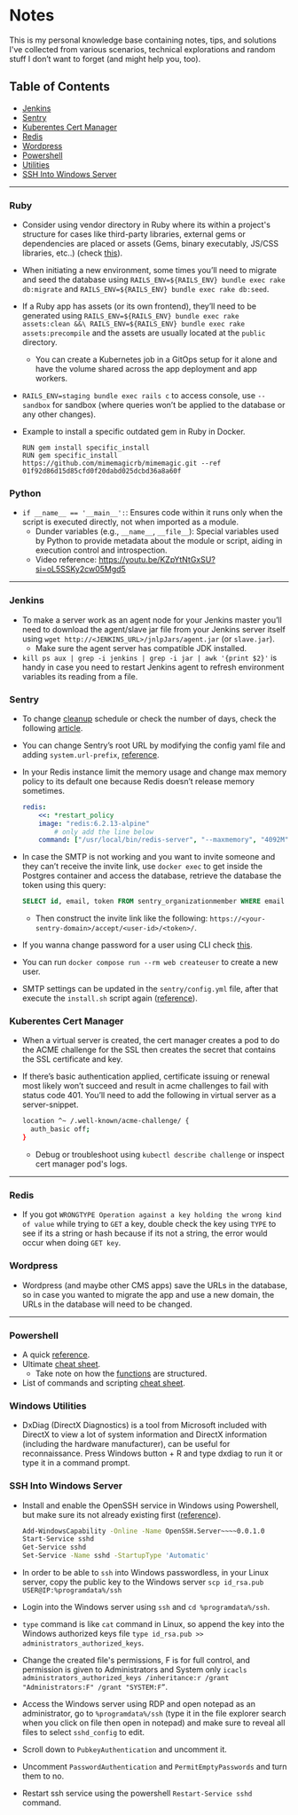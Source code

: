 # Notes
This is my personal knowledge base containing notes, tips, and solutions I've collected from various scenarios, technical explorations and random stuff I don’t want to forget (and might help you, too).

## Table of Contents
- [Jenkins](#jenkins)
- [Sentry](#sentry)
- [Kuberentes Cert Manager](#kuberentes-cert-manager)
- [Redis](#redis)
- [Wordpress](#wordpress)
- [Powershell](#powershell)
- [Utilities](#utilities)
- [SSH Into Windows Server](#ssh-into-windows-server)

---

### Ruby
- Consider using vendor directory in Ruby where its within a project's structure for cases like third-party libraries, external gems or dependencies are placed or assets (Gems, binary executably, JS/CSS libraries, etc..) (check [this](https://stackoverflow.com/questions/12573596/what-is-the-purpose-of-vendor-bundle-heroku-tells-me-to-remove-it)).
- When initiating a new environment, some times you’ll need to migrate and seed the database using `RAILS_ENV=${RAILS_ENV} bundle exec rake db:migrate` and `RAILS_ENV=${RAILS_ENV} bundle exec rake db:seed`.
- If a Ruby app has assets (or its own frontend), they’ll need to be generated using `RAILS_ENV=${RAILS_ENV} bundle exec rake assets:clean &&\ RAILS_ENV=${RAILS_ENV} bundle exec rake assets:precompile` and the assets are usually located at the `public` directory.
    - You can create a Kubernetes job in a GitOps setup for it alone and have the volume shared across the app deployment and app workers.
- `RAILS_ENV=staging bundle exec rails c` to access console, use `--sandbox` for sandbox (where queries won’t be applied to the database or any other changes).
- Example to install a specific outdated gem in Ruby in Docker.
    
    ```docker
    RUN gem install specific_install
    RUN gem specific_install https://github.com/mimemagicrb/mimemagic.git --ref 01f92d86d15d85cfd0f20dabd025dcbd36a8a60f
    ```

### Python
- `if __name__ == '__main__':`: Ensures code within it runs only when the script is executed directly, not when imported as a module.
    - Dunder variables (e.g., `__name__`, `__file__`): Special variables used by Python to provide metadata about the module or script, aiding in execution control and introspection.
    - Video reference: https://youtu.be/KZpYtNtGxSU?si=oL5SSKy2cw05Mgd5

---

### Jenkins
- To make a server work as an agent node for your Jenkins master you’ll need to download the agent/slave jar file from your Jenkins server itself using `wget http://<JENKINS_URL>/jnlpJars/agent.jar` (or `slave.jar`).
    - Make sure the agent server has compatible JDK installed.
- `kill ps aux | grep -i jenkins | grep -i jar | awk '{print $2}'` is handy in case you need to restart Jenkins agent to refresh environment variables its reading from a file.

### Sentry
- To change [cleanup](https://github.com/getsentry/self-hosted/blob/f2e2dc2bb3c0c2505d0a6044989bdd29c7905fef/docker-compose.yml#L318-L326) schedule or check the number of days, check the following [article](https://forum.sentry.io/t/changing-sentry-event-retention-days-does-not-work/15313).
- You can change Sentry’s root URL by modifying the config yaml file and adding `system.url-prefix`, [reference](https://develop.sentry.dev/config/#general).
- In your Redis instance limit the memory usage and change max memory policy to its default one because Redis doesn’t release memory sometimes.
    
    ```yaml
    redis:
        <<: *restart_policy
        image: "redis:6.2.13-alpine"
    		# only add the line below
        command: ["/usr/local/bin/redis-server", "--maxmemory", "4092M", "--maxmemory-policy" ,"volatile-ttl"]
    ```
    
- In case the SMTP is not working and you want to invite someone and they can’t receive the invite link, use `docker exec` to get inside the Postgres container and access the database, retrieve the database the token using this query:
    
    ```sql
    SELECT id, email, token FROM sentry_organizationmember WHERE email = 'user-email@example.com';
    ```
    
    - Then construct the invite link like the following: `https://<your-sentry-domain>/accept/<user-id>/<token>/`.
- If you wanna change password for a user using CLI check [this](https://sentry.io/answers/how-to-reset-django-admin-password/).
- You can run `docker compose run --rm web createuser` to create a new user.
- SMTP settings can be updated in the `sentry/config.yml` file, after that execute the `install.sh` script again ([reference](https://develop.sentry.dev/self-hosted/email/)).

### Kuberentes Cert Manager
- When a virtual server is created, the cert manager creates a pod to do the ACME challenge for the SSL then creates the secret that contains the SSL certificate and key.
- If there’s basic authentication applied, certificate issuing or renewal most likely won’t succeed and result in acme challenges to fail with status code 401. You’ll need to add the following in virtual server as a server-snippet.
    
    ```bash
    location ^~ /.well-known/acme-challenge/ {
      auth_basic off;
    }
    ```
    
    - Debug or troubleshoot using `kubectl describe challenge` or inspect cert manager pod's logs.

---

### Redis
- If you got `WRONGTYPE Operation against a key holding the wrong kind of value` while trying to `GET` a key, double check the key using `TYPE` to see if its a string or hash because if its not a string, the error would occur when doing `GET key`.

### Wordpress
- Wordpress (and maybe other CMS apps) save the URLs in the database, so in case you wanted to migrate the app and use a new domain, the URLs in the database will need to be changed.

---

### Powershell
- A quick [reference](https://www.ninjaone.com/blog/windows-powershell-commands-cheat-sheet/).
- Ultimate [cheat sheet](https://github.com/ab14jain/PowerShell).
    - Take note on how the [functions](https://github.com/ab14jain/PowerShell?tab=readme-ov-file#8-functions) are structured.
- List of commands and scripting [cheat sheet](https://gist.github.com/pcgeek86/336e08d1a09e3dd1a8f0a30a9fe61c8a).

### Windows Utilities
- DxDiag (DirectX Diagnostics) is a tool from Microsoft included with DirectX to view a lot of system information and DirectX information (including the hardware manufacturer), can be useful for reconnaissance. Press Windows button + R and type dxdiag to run it or type it in a command prompt.

### SSH Into Windows Server
- Install and enable the OpenSSH service in Windows using Powershell, but make sure its not already existing first ([reference](https://www.hanselman.com/blog/how-to-ssh-into-a-windows-10-machine-from-linux-or-windows-or-anywhere)).
    
    ```bash
    Add-WindowsCapability -Online -Name OpenSSH.Server~~~~0.0.1.0
    Start-Service sshd
    Get-Service sshd
    Set-Service -Name sshd -StartupType 'Automatic'
    ```
    
- In order to be able to `ssh` into Windows passwordless, in your Linux server, copy the public key to the Windows server `scp id_rsa.pub USER@IP:%programdata%/ssh`
- Login into the Windows server using `ssh` and `cd %programdata%/ssh`.
- `type` command is like `cat` command in Linux, so append the key into the Windows authorized keys file `type id_rsa.pub >> administrators_authorized_keys`.
- Change the created file's permissions, F is for full control, and permission is given to Administrators and System only `icacls administrators_authorized_keys /inheritance:r /grant "Administrators:F" /grant "SYSTEM:F”`.
- Access the Windows server using RDP and open notepad as an administrator, go to `%programdata%/ssh` (type it in the file explorer search when you click on file then open in notepad) and make sure to reveal all files to select `sshd_config` to edit.
- Scroll down to `PubkeyAuthentication` and uncomment it.
- Uncomment `PasswordAuthentication` and `PermitEmptyPasswords` and turn them to no.
- Restart ssh service using the powershell `Restart-Service sshd` command.